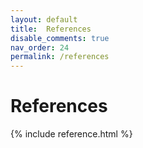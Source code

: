 ```yaml
---
layout: default
title:  References
disable_comments: true
nav_order: 24
permalink: /references
---
```


# References

<!-- To add a reference, please mention the url in the folder *_data* -->

{% include reference.html %}